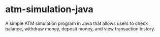 # atm-simulation-java
A simple ATM simulation program in Java that allows users to check balance, withdraw money, deposit money, and view transaction history.
